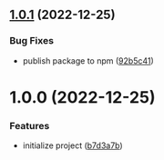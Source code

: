 ## [1.0.1](https://github.com/js-omar/prettier-config/compare/v1.0.0...v1.0.1) (2022-12-25)

### Bug Fixes

- publish package to npm ([92b5c41](https://github.com/js-omar/prettier-config/commit/92b5c41316dcba8bb927b3b9ff40c5b7bb9a5664))

# 1.0.0 (2022-12-25)

### Features

- initialize project ([b7d3a7b](https://github.com/js-omar/prettier-config/commit/b7d3a7bb7f8f0079aa08aaf191e10c8b6704a933))
